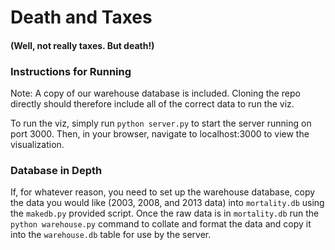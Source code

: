 # Death and Taxes
#### (Well, not really taxes. But death!)

### Instructions for Running
Note: A copy of our warehouse database is included. Cloning the repo directly should therefore include all of the correct data to run the viz.

To run the viz, simply run `python server.py` to start the server running on port 3000. Then, in your browser, navigate to localhost:3000 to view the visualization.


### Database in Depth
If, for whatever reason, you need to set up the warehouse database, copy the data you would like (2003, 2008, and 2013 data) into `mortality.db` using the `makedb.py` provided script. Once the raw data is in `mortality.db` run the `python warehouse.py` command to collate and format the data and copy it into the `warehouse.db` table for use by the server.
